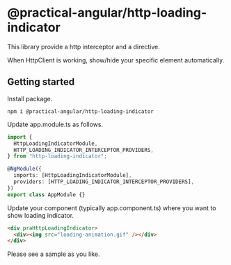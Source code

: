 # @practical-angular/http-loading-indicator

This library provide a http interceptor and a directive.

When HttpClient is working, show/hide your specific element automatically.

## Getting started

Install package.

```console
npm i @practical-angular/http-loading-indicator
```

Update app.module.ts as follows.

```ts
import {
  HttpLoadingIndicatorModule,
  HTTP_LOADING_INDICATOR_INTERCEPTOR_PROVIDERS,
} from "http-loading-indicator";

@NgModule({
  imports: [HttpLoadingIndicatorModule],
  providers: [HTTP_LOADING_INDICATOR_INTERCEPTOR_PROVIDERS],
})
export class AppModule {}
```

Update your component (typically app.component.ts) where you want to show loading indicator.

```html
<div praHttpLoadingIndicator>
  <div><img src="loading-animation.gif" /></div>
</div>
```

Please see a sample as you like.
